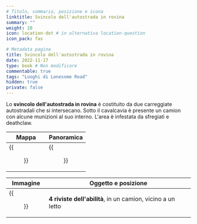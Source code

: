 ```yaml
---
# Titolo, sommario, posizione e icona
linktitle: Svincolo dell'autostrada in rovina
summary: ""
weight: 10
icon: location-dot # in alternativa location-question
icon_pack: fas

# Metadata pagina
title: Svincolo dell'autostrada in rovina
date: 2022-11-17
type: book # Non modificare
commentable: true
tags: "Luoghi di Lonesome Road"
hidden: true
private: false
---
```


<div class="fnv">

Lo **svincolo dell'autostrada in rovina** è costituito da due carreggiate autostradali che si intersecano. Sotto il cavalcavia è presente un camion con alcune munizioni al suo interno. L'area è infestata da sfregiati e deathclaw.

| Mappa | Panoramica |
| ----- | ---------- |
|  {{<figure src="fnv/RHI_loc.webp">}}     |  {{<figure src="fnv/Ruined_Highway_Interchange.webp">}}          | 

| Immagine | Oggetto e posizione |
| -------- | ------------------- |
|  {{<figure src="fnv/Ruined_highway_interchange_magazines.webp">}}        |   **4 riviste dell'abilità**, in un camion, vicino a un letto                  |

</div>


